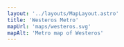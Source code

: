 ```yaml
---
layout: '../layouts/MapLayout.astro'
title: 'Westeros Metro'
mapUrl: 'maps/westeros.svg'
mapAlt: 'Metro map of Westeros'
---
```

